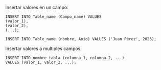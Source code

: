 Insertar valores en un campo:

~~~ copy
INSERT INTO Table_name (Campo_name) VALUES 
(valor_1), 
(valor_2), 
(...);
~~~



~~~ copy
INSERT INTO Table_name (nombre, Anio) VALUES ('Juan Pérez', 2023);
~~~

Insertar valores a multiples campos:

~~~ copy
INSERT INTO nombre_tabla (columna_1, columna_2, ...)
VALUES (valor_1, valor_2, ...);
~~~
